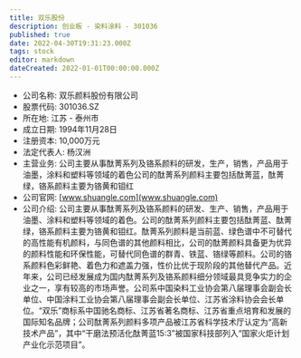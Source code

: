 ```yaml
---
title: 双乐股份
description: 创业板 - 染料涂料 - 301036
published: true
date: 2022-04-30T19:31:23.000Z
tags: stock
editor: markdown
dateCreated: 2022-01-01T00:00:00.000Z
---
```


- 公司名称: 双乐颜料股份有限公司
- 股票代码: 301036.SZ
- 所在地: 江苏 - 泰州市
- 成立日期: 1994年11月28日
- 注册资本: 10,000万元
- 法定代表人: 杨汉洲
- 主营业务: 公司主要从事酞菁系列及铬系颜料的研发，生产，销售，产品用于油墨，涂料和塑料等领域的着色公司的酞菁系列颜料主要包括酞菁蓝，酞菁绿，铬系颜料主要为铬黄和钼红
- 公司官网: [www.shuangle.com](www.shuangle.com)
- 公司介绍: 公司主要从事酞菁系列及铬系颜料的研发、生产、销售，产品用于油墨、涂料和塑料等领域的着色。公司的酞菁系列颜料主要包括酞菁蓝、酞菁绿，铬系颜料主要为铬黄和钼红。酞菁系列颜料是当前蓝、绿色谱中不可替代的高性能有机颜料，与同色谱的其他颜料相比，公司的酞菁颜料具备更为优异的颜料性能和环保性能，可替代同色谱的群青、铁蓝、铬绿等颜料。公司的铬系颜料色彩鲜艳、着色力和遮盖力强，性价比优于现阶段的其他替代产品。近年来，公司已经发展成为国内酞菁系列及铬系颜料细分领域最具竞争实力的企业之一，享有较高的市场声誉。公司系中国染料工业协会第八届理事会副会长单位、中国涂料工业协会第八届理事会副会长单位、江苏省涂料协会会长单位。“双乐”商标系中国驰名商标、江苏省著名商标、江苏省重点培育和发展的国际知名品牌；公司酞菁系列颜料多项产品被江苏省科学技术厅认定为“高新技术产品”，其中“干磨法预活化酞菁蓝15:3”被国家科技部列入“国家火炬计划产业化示范项目”。


